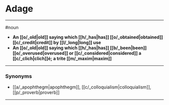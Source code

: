# Adage
---
#noun
- **An [[o/_old|old]] saying which [[h/_has|has]] [[o/_obtained|obtained]] [[c/_credit|credit]] by [[l/_long|long]] use**
- **An [[o/_old|old]] saying which [[h/_has|has]] [[b/_been|been]] [[o/_overused|overused]] or [[c/_considered|considered]] a [[c/_clich|clich]]é; a trite [[m/_maxim|maxim]]**
---
### Synonyms
- [[a/_apophthegm|apophthegm]], [[c/_colloquialism|colloquialism]], [[p/_proverb|proverb]]
---
